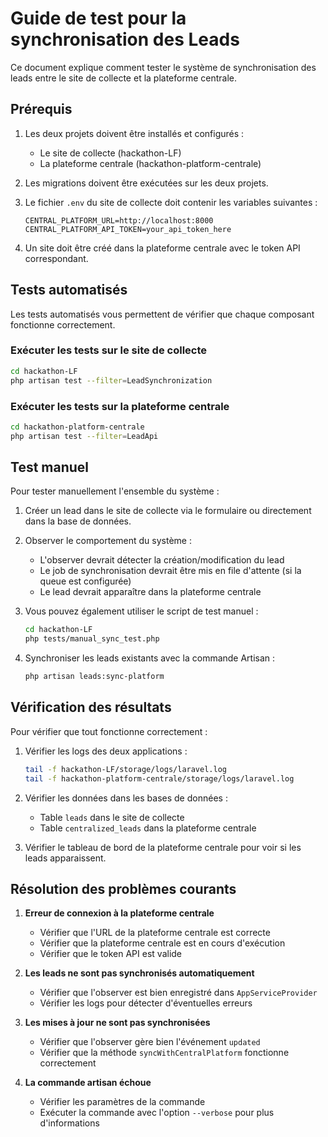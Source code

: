 # Guide de test pour la synchronisation des Leads

Ce document explique comment tester le système de synchronisation des leads entre le site de collecte et la plateforme centrale.

## Prérequis

1. Les deux projets doivent être installés et configurés :

    - Le site de collecte (hackathon-LF)
    - La plateforme centrale (hackathon-platform-centrale)

2. Les migrations doivent être exécutées sur les deux projets.

3. Le fichier `.env` du site de collecte doit contenir les variables suivantes :

    ```
    CENTRAL_PLATFORM_URL=http://localhost:8000
    CENTRAL_PLATFORM_API_TOKEN=your_api_token_here
    ```

4. Un site doit être créé dans la plateforme centrale avec le token API correspondant.

## Tests automatisés

Les tests automatisés vous permettent de vérifier que chaque composant fonctionne correctement.

### Exécuter les tests sur le site de collecte

```bash
cd hackathon-LF
php artisan test --filter=LeadSynchronization
```

### Exécuter les tests sur la plateforme centrale

```bash
cd hackathon-platform-centrale
php artisan test --filter=LeadApi
```

## Test manuel

Pour tester manuellement l'ensemble du système :

1. Créer un lead dans le site de collecte via le formulaire ou directement dans la base de données.

2. Observer le comportement du système :

    - L'observer devrait détecter la création/modification du lead
    - Le job de synchronisation devrait être mis en file d'attente (si la queue est configurée)
    - Le lead devrait apparaître dans la plateforme centrale

3. Vous pouvez également utiliser le script de test manuel :

    ```bash
    cd hackathon-LF
    php tests/manual_sync_test.php
    ```

4. Synchroniser les leads existants avec la commande Artisan :
    ```bash
    php artisan leads:sync-platform
    ```

## Vérification des résultats

Pour vérifier que tout fonctionne correctement :

1. Vérifier les logs des deux applications :

    ```bash
    tail -f hackathon-LF/storage/logs/laravel.log
    tail -f hackathon-platform-centrale/storage/logs/laravel.log
    ```

2. Vérifier les données dans les bases de données :

    - Table `leads` dans le site de collecte
    - Table `centralized_leads` dans la plateforme centrale

3. Vérifier le tableau de bord de la plateforme centrale pour voir si les leads apparaissent.

## Résolution des problèmes courants

1. **Erreur de connexion à la plateforme centrale**

    - Vérifier que l'URL de la plateforme centrale est correcte
    - Vérifier que la plateforme centrale est en cours d'exécution
    - Vérifier que le token API est valide

2. **Les leads ne sont pas synchronisés automatiquement**

    - Vérifier que l'observer est bien enregistré dans `AppServiceProvider`
    - Vérifier les logs pour détecter d'éventuelles erreurs

3. **Les mises à jour ne sont pas synchronisées**

    - Vérifier que l'observer gère bien l'événement `updated`
    - Vérifier que la méthode `syncWithCentralPlatform` fonctionne correctement

4. **La commande artisan échoue**
    - Vérifier les paramètres de la commande
    - Exécuter la commande avec l'option `--verbose` pour plus d'informations
